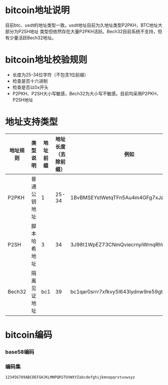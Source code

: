 # bitcoin地址说明
目前btc、usdt的地址类型一致。usdt地址目前为久地址类型P2PKH，BTC地址大部分为P2SH地址
类型但依然存在大量P2PKH活跃。Bech32目前系统不支持，但有少量活跃Bech32地址。

# bitcoin地址校验规则
* 长度为25-34位字符（不包含1位前缀）
* 检查是否十六进制
* 检查是否以0x开头
* P2PKH、P2SH大小写敏感，Bech32为大小写不敏感。目前均采用P2PKH、P2SH地址

# 地址支持类型
|地址规则|类型说明|地址前缀|地址长度（去除前缀）|例如|
|--|------|--|--|--|
|P2PKH|普通公钥地址|1|25-34|1BvBMSEYstWetqTFn5Au4m4GFg7xJaNVN2|
|P2SH|脚本哈希地址|3|34|3J98t1WpEZ73CNmQviecrnyiWrnqRhWNLy|
|Bech32|隔离见证地址|bc1|39|bc1qar0srrr7xfkvy5l643lydnw9re59gtzzwf5mdq|

# bitcoin编码
### base58编码

### 编码集
``123456789ABCDEFGHJKLMNPQRSTUVWXYZabcdefghijkmnopqrstuvwxyz``